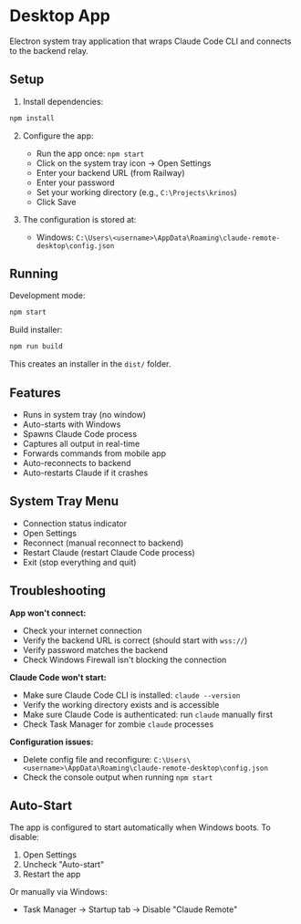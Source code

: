 # Desktop App

Electron system tray application that wraps Claude Code CLI and connects to the backend relay.

## Setup

1. Install dependencies:
```bash
npm install
```

2. Configure the app:
   - Run the app once: `npm start`
   - Click on the system tray icon → Open Settings
   - Enter your backend URL (from Railway)
   - Enter your password
   - Set your working directory (e.g., `C:\Projects\krinos`)
   - Click Save

3. The configuration is stored at:
   - Windows: `C:\Users\<username>\AppData\Roaming\claude-remote-desktop\config.json`

## Running

Development mode:
```bash
npm start
```

Build installer:
```bash
npm run build
```

This creates an installer in the `dist/` folder.

## Features

- Runs in system tray (no window)
- Auto-starts with Windows
- Spawns Claude Code process
- Captures all output in real-time
- Forwards commands from mobile app
- Auto-reconnects to backend
- Auto-restarts Claude if it crashes

## System Tray Menu

- Connection status indicator
- Open Settings
- Reconnect (manual reconnect to backend)
- Restart Claude (restart Claude Code process)
- Exit (stop everything and quit)

## Troubleshooting

**App won't connect:**
- Check your internet connection
- Verify the backend URL is correct (should start with `wss://`)
- Verify password matches the backend
- Check Windows Firewall isn't blocking the connection

**Claude Code won't start:**
- Make sure Claude Code CLI is installed: `claude --version`
- Verify the working directory exists and is accessible
- Make sure Claude Code is authenticated: run `claude` manually first
- Check Task Manager for zombie `claude` processes

**Configuration issues:**
- Delete config file and reconfigure: `C:\Users\<username>\AppData\Roaming\claude-remote-desktop\config.json`
- Check the console output when running `npm start`

## Auto-Start

The app is configured to start automatically when Windows boots. To disable:
1. Open Settings
2. Uncheck "Auto-start"
3. Restart the app

Or manually via Windows:
- Task Manager → Startup tab → Disable "Claude Remote"
